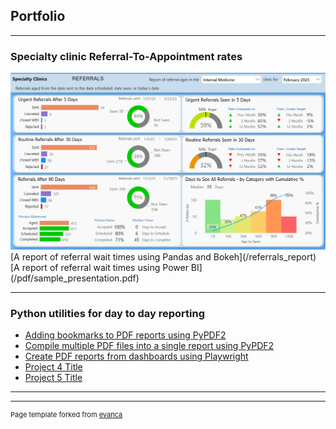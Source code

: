 ## Portfolio

---

### Specialty clinic Referral-To-Appointment rates 

<a href="/referrals_report">
  <img src="images/internal_med_referrals.jpg?raw=true"/> 
</a>
[A report of referral wait times using Pandas and Bokeh](/referrals_report)<br>
[A report of referral wait times using Power BI](/pdf/sample_presentation.pdf)

---

### Python utilities for day to day reporting

- [Adding bookmarks to PDF reports using PyPDF2](http://example.com/)
- [Compile multiple PDF files into a single report using PyPDF2](http://example.com/)
- [Create PDF reports from dashboards using Playwright](http://example.com/)
- [Project 4 Title](http://example.com/)
- [Project 5 Title](http://example.com/)

---




---
<p style="font-size:11px">Page template forked from <a href="https://github.com/evanca/quick-portfolio">evanca</a></p>
<!-- Remove above link if you don't want to attibute -->
